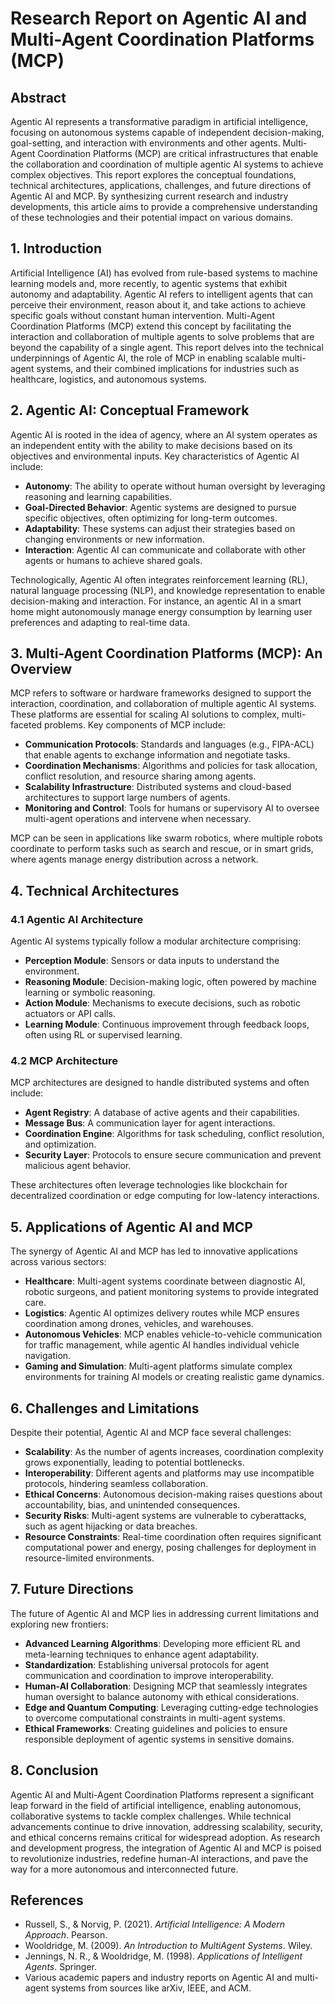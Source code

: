 # Research Report on Agentic AI and Multi-Agent Coordination Platforms (MCP)

## Abstract
Agentic AI represents a transformative paradigm in artificial intelligence, focusing on autonomous systems capable of independent decision-making, goal-setting, and interaction with environments and other agents. Multi-Agent Coordination Platforms (MCP) are critical infrastructures that enable the collaboration and coordination of multiple agentic AI systems to achieve complex objectives. This report explores the conceptual foundations, technical architectures, applications, challenges, and future directions of Agentic AI and MCP. By synthesizing current research and industry developments, this article aims to provide a comprehensive understanding of these technologies and their potential impact on various domains.

## 1. Introduction
Artificial Intelligence (AI) has evolved from rule-based systems to machine learning models and, more recently, to agentic systems that exhibit autonomy and adaptability. Agentic AI refers to intelligent agents that can perceive their environment, reason about it, and take actions to achieve specific goals without constant human intervention. Multi-Agent Coordination Platforms (MCP) extend this concept by facilitating the interaction and collaboration of multiple agents to solve problems that are beyond the capability of a single agent. This report delves into the technical underpinnings of Agentic AI, the role of MCP in enabling scalable multi-agent systems, and their combined implications for industries such as healthcare, logistics, and autonomous systems.

## 2. Agentic AI: Conceptual Framework
Agentic AI is rooted in the idea of agency, where an AI system operates as an independent entity with the ability to make decisions based on its objectives and environmental inputs. Key characteristics of Agentic AI include:

- **Autonomy**: The ability to operate without human oversight by leveraging reasoning and learning capabilities.
- **Goal-Directed Behavior**: Agentic systems are designed to pursue specific objectives, often optimizing for long-term outcomes.
- **Adaptability**: These systems can adjust their strategies based on changing environments or new information.
- **Interaction**: Agentic AI can communicate and collaborate with other agents or humans to achieve shared goals.

Technologically, Agentic AI often integrates reinforcement learning (RL), natural language processing (NLP), and knowledge representation to enable decision-making and interaction. For instance, an agentic AI in a smart home might autonomously manage energy consumption by learning user preferences and adapting to real-time data.

## 3. Multi-Agent Coordination Platforms (MCP): An Overview
MCP refers to software or hardware frameworks designed to support the interaction, coordination, and collaboration of multiple agentic AI systems. These platforms are essential for scaling AI solutions to complex, multi-faceted problems. Key components of MCP include:

- **Communication Protocols**: Standards and languages (e.g., FIPA-ACL) that enable agents to exchange information and negotiate tasks.
- **Coordination Mechanisms**: Algorithms and policies for task allocation, conflict resolution, and resource sharing among agents.
- **Scalability Infrastructure**: Distributed systems and cloud-based architectures to support large numbers of agents.
- **Monitoring and Control**: Tools for humans or supervisory AI to oversee multi-agent operations and intervene when necessary.

MCP can be seen in applications like swarm robotics, where multiple robots coordinate to perform tasks such as search and rescue, or in smart grids, where agents manage energy distribution across a network.

## 4. Technical Architectures
### 4.1 Agentic AI Architecture
Agentic AI systems typically follow a modular architecture comprising:
- **Perception Module**: Sensors or data inputs to understand the environment.
- **Reasoning Module**: Decision-making logic, often powered by machine learning or symbolic reasoning.
- **Action Module**: Mechanisms to execute decisions, such as robotic actuators or API calls.
- **Learning Module**: Continuous improvement through feedback loops, often using RL or supervised learning.

### 4.2 MCP Architecture
MCP architectures are designed to handle distributed systems and often include:
- **Agent Registry**: A database of active agents and their capabilities.
- **Message Bus**: A communication layer for agent interactions.
- **Coordination Engine**: Algorithms for task scheduling, conflict resolution, and optimization.
- **Security Layer**: Protocols to ensure secure communication and prevent malicious agent behavior.

These architectures often leverage technologies like blockchain for decentralized coordination or edge computing for low-latency interactions.

## 5. Applications of Agentic AI and MCP
The synergy of Agentic AI and MCP has led to innovative applications across various sectors:
- **Healthcare**: Multi-agent systems coordinate between diagnostic AI, robotic surgeons, and patient monitoring systems to provide integrated care.
- **Logistics**: Agentic AI optimizes delivery routes while MCP ensures coordination among drones, vehicles, and warehouses.
- **Autonomous Vehicles**: MCP enables vehicle-to-vehicle communication for traffic management, while agentic AI handles individual vehicle navigation.
- **Gaming and Simulation**: Multi-agent platforms simulate complex environments for training AI models or creating realistic game dynamics.

## 6. Challenges and Limitations
Despite their potential, Agentic AI and MCP face several challenges:
- **Scalability**: As the number of agents increases, coordination complexity grows exponentially, leading to potential bottlenecks.
- **Interoperability**: Different agents and platforms may use incompatible protocols, hindering seamless collaboration.
- **Ethical Concerns**: Autonomous decision-making raises questions about accountability, bias, and unintended consequences.
- **Security Risks**: Multi-agent systems are vulnerable to cyberattacks, such as agent hijacking or data breaches.
- **Resource Constraints**: Real-time coordination often requires significant computational power and energy, posing challenges for deployment in resource-limited environments.

## 7. Future Directions
The future of Agentic AI and MCP lies in addressing current limitations and exploring new frontiers:
- **Advanced Learning Algorithms**: Developing more efficient RL and meta-learning techniques to enhance agent adaptability.
- **Standardization**: Establishing universal protocols for agent communication and coordination to improve interoperability.
- **Human-AI Collaboration**: Designing MCP that seamlessly integrates human oversight to balance autonomy with ethical considerations.
- **Edge and Quantum Computing**: Leveraging cutting-edge technologies to overcome computational constraints in multi-agent systems.
- **Ethical Frameworks**: Creating guidelines and policies to ensure responsible deployment of agentic systems in sensitive domains.

## 8. Conclusion
Agentic AI and Multi-Agent Coordination Platforms represent a significant leap forward in the field of artificial intelligence, enabling autonomous, collaborative systems to tackle complex challenges. While technical advancements continue to drive innovation, addressing scalability, security, and ethical concerns remains critical for widespread adoption. As research and development progress, the integration of Agentic AI and MCP is poised to revolutionize industries, redefine human-AI interactions, and pave the way for a more autonomous and interconnected future.

## References
- Russell, S., & Norvig, P. (2021). *Artificial Intelligence: A Modern Approach*. Pearson.
- Wooldridge, M. (2009). *An Introduction to MultiAgent Systems*. Wiley.
- Jennings, N. R., & Wooldridge, M. (1998). *Applications of Intelligent Agents*. Springer.
- Various academic papers and industry reports on Agentic AI and multi-agent systems from sources like arXiv, IEEE, and ACM.